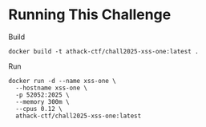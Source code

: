 # Running This Challenge

Build
```
docker build -t athack-ctf/chall2025-xss-one:latest .
```

Run
```
docker run -d --name xss-one \
  --hostname xss-one \
  -p 52052:2025 \
  --memory 300m \
  --cpus 0.12 \
  athack-ctf/chall2025-xss-one:latest
```
